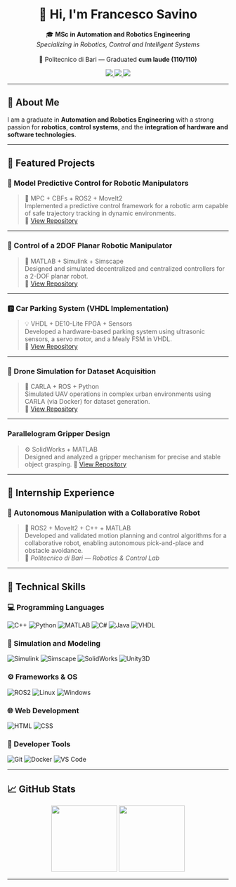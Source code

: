 <!-- HEADER -->
<h1 align="center">👋 Hi, I'm <b>Francesco Savino</b></h1>

<p align="center">
  🎓 <b>MSc in Automation and Robotics Engineering</b> <br>
  <i>Specializing in Robotics, Control and Intelligent Systems</i> <br><br>
  📍 Politecnico di Bari — Graduated <b>cum laude (110/110)</b>  
</p>

<p align="center">
  <a href="https://www.linkedin.com/in/francesco-savino-automation/" target="_blank">
    <img src="https://img.shields.io/badge/LinkedIn-Francesco%20Savino-blue?style=flat-square&logo=linkedin">
  </a>
  <a href="mailto:francescosavino80@gmail.com">
    <img src="https://img.shields.io/badge/Email-francescosavino80%40gmail.com-red?style=flat-square&logo=gmail">
  </a>
  <a href="https://github.com/FrankSav80">
    <img src="https://img.shields.io/github/followers/FrankSav80?label=Follow&style=social">
  </a>
</p>

---

## 🧠 About Me

I am a graduate in **Automation and Robotics Engineering** with a strong passion for **robotics**, **control systems**, and the **integration of hardware and software technologies**.

---

## 🚀 Featured Projects

### 🧩 Model Predictive Control for Robotic Manipulators  
> 🦾 MPC + CBFs + ROS2 + MoveIt2  
> Implemented a predictive control framework for a robotic arm capable of safe trajectory tracking in dynamic environments.  
🔗 [View Repository](https://github.com/FrankSav80/niryo_mpc_control)

---

### 🔧 Control of a 2DOF Planar Robotic Manipulator  
> 🦿 MATLAB + Simulink + Simscape  
> Designed and simulated decentralized and centralized controllers for a 2-DOF planar robot.  
🔗 [View Repository](https://github.com/ItsTomSav/planar_robot_manipulator_control)

---

### 🅿️ Car Parking System (VHDL Implementation) 
> 💡 VHDL + DE10-Lite FPGA + Sensors  
> Developed a hardware-based parking system using ultrasonic sensors, a servo motor, and a Mealy FSM in VHDL.  
🔗 [View Repository](https://github.com/FrankSav80/parking_lot_system_FPGA)

---

### 🚁 Drone Simulation for Dataset Acquisition
> 🧠 CARLA + ROS + Python  
> Simulated UAV operations in complex urban environments using CARLA (via Docker) for dataset generation.  
🔗 [View Repository](https://github.com/FrankSav80/drone_sim_rec_carla)

---

### Parallelogram Gripper Design  
> ⚙️ SolidWorks + MATLAB  
> Designed and analyzed a gripper mechanism for precise and stable object grasping.
🔗 [View Repository](https://github.com/ItsTomSav/gear_gripper_solidworks)

---

## 💼 Internship Experience

### 🤖 Autonomous Manipulation with a Collaborative Robot  
> 🧩 ROS2 + MoveIt2 + C++ + MATLAB  
> Developed and validated motion planning and control algorithms for a collaborative robot, enabling autonomous pick-and-place and obstacle avoidance.  
🔗 *Politecnico di Bari — Robotics & Control Lab*

---

## 🧩 Technical Skills

### 💻 Programming Languages
![C++](https://img.shields.io/badge/C++-00599C?style=for-the-badge&logo=cplusplus)
![Python](https://img.shields.io/badge/Python-3670A0?style=for-the-badge&logo=python&logoColor=yellow)
![MATLAB](https://img.shields.io/badge/MATLAB-ff8000?style=for-the-badge&logo=mathworks)
![C#](https://img.shields.io/badge/C%23-68217A?style=for-the-badge&logo=csharp)
![Java](https://img.shields.io/badge/Java-ED8B00?style=for-the-badge&logo=openjdk)
![VHDL](https://img.shields.io/badge/VHDL-7A1FA2?style=for-the-badge)

### 🧰 Simulation and Modeling
![Simulink](https://img.shields.io/badge/Simulink-Modeling-blue?style=for-the-badge&logo=simulink)
![Simscape](https://img.shields.io/badge/Simscape-Modeling-lightgrey?style=for-the-badge)
![SolidWorks](https://img.shields.io/badge/SolidWorks-CAD-red?style=for-the-badge)
![Unity3D](https://img.shields.io/badge/Unity3D-000000?style=for-the-badge&logo=unity)

### ⚙️ Frameworks & OS
![ROS2](https://img.shields.io/badge/ROS2-Humble%20Hawksbill-22314E?style=for-the-badge&logo=ros&logoColor=white)
![Linux](https://img.shields.io/badge/Linux-FCC624?style=for-the-badge&logo=linux)
![Windows](https://img.shields.io/badge/Windows-0078D6?style=for-the-badge&logo=windows)

### 🌐 Web Development
![HTML](https://img.shields.io/badge/HTML5-E34F26?style=for-the-badge&logo=html5)
![CSS](https://img.shields.io/badge/CSS3-1572B6?style=for-the-badge&logo=css3)

### 🧩 Developer Tools
![Git](https://img.shields.io/badge/Git-F05032?style=for-the-badge&logo=git)
![Docker](https://img.shields.io/badge/Docker-2496ED?style=for-the-badge&logo=docker)
![VS Code](https://img.shields.io/badge/VS%20Code-007ACC?style=for-the-badge&logo=visualstudiocode)

---

## 📈 GitHub Stats

<p align="center">
  <img src="https://github-readme-stats.vercel.app/api?username=FrankSav80&show_icons=true&theme=tokyonight&hide_border=true&count_private=true" height="150"/>
  <img src="https://github-readme-stats.vercel.app/api/top-langs/?username=FrankSav80&layout=compact&theme=tokyonight&hide_border=true" height="150"/>
</p>

---
